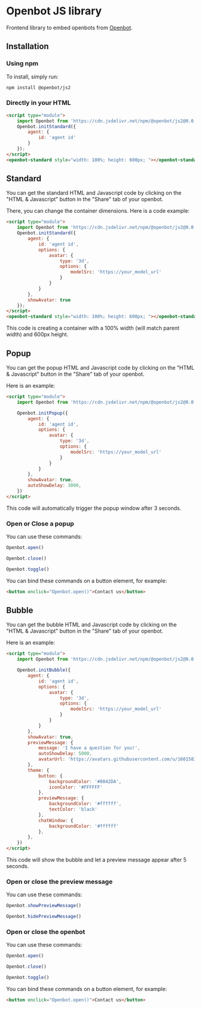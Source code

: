 # Openbot JS library

Frontend library to embed openbots from [Openbot](https://openbot.chat/).

## Installation

### Using npm

To install, simply run:

```bash
npm install @openbot/js2
```

### Directly in your HTML

```html
<script type="module">
    import Openbot from 'https://cdn.jsdelivr.net/npm/@openbot/js2@0.0.30/dist/embeds.js';
    Openbot.initStandard({
        agent: {
            id: 'agent id'
        }
    });
</script>
<openbot-standard style="width: 100%; height: 600px; "></openbot-standard>
```

## Standard

You can get the standard HTML and Javascript code by clicking on the "HTML & Javascript" button in the "Share" tab of your openbot.

There, you can change the container dimensions. Here is a code example:

```html
<script type="module">
    import Openbot from 'https://cdn.jsdelivr.net/npm/@openbot/js2@0.0.30/dist/embeds.js';
    Openbot.initStandard({
        agent: {
            id: 'agent id',
            options: {
                avatar: {
                    type: '3d',
                    options: {
                        modelSrc: 'https://your_model_url'
                    }
                }
            }
        },
        showAvatar: true
    });
</script>
<openbot-standard style="width: 100%; height: 600px; "></openbot-standard>
```

This code is creating a container with a 100% width (will match parent width) and 600px height.

## Popup

You can get the popup HTML and Javascript code by clicking on the "HTML & Javascript" button in the "Share" tab of your openbot.

Here is an example:

```html
<script type="module">
    import Openbot from 'https://cdn.jsdelivr.net/npm/@openbot/js2@0.0.30/dist/embeds.js';

    Openbot.initPopup({
        agent: {
            id: 'agent id',
            options: {
                avatar: {
                    type: '3d',
                    options: {
                        modelSrc: 'https://your_model_url'
                    }
                }
            }
        },
        showAvatar: true,
        autoShowDelay: 3000,
    })
</script>
```

This code will automatically trigger the popup window after 3 seconds.

### Open or Close a popup

You can use these commands:

```js
Openbot.open()
```

```js
Openbot.close()
```

```js
Openbot.toggle()
```

You can bind these commands on a button element, for example:

```html
<button onclick="Openbot.open()">Contact us</button>
```

## Bubble

You can get the bubble HTML and Javascript code by clicking on the "HTML & Javascript" button in the "Share" tab of your openbot.

Here is an example:

```html
<script type="module">
    import Openbot from 'https://cdn.jsdelivr.net/npm/@openbot/js2@0.0.30/dist/embeds.js';

    Openbot.initBubble({
        agent: {
            id: 'agent id',
            options: {
                avatar: {
                    type: '3d',
                    options: {
                        modelSrc: 'https://your_model_url'
                    }
                }
            }
        },
        showAvatar: true,
        previewMessage: {
            message: 'I have a question for you!',
            autoShowDelay: 5000,
            avatarUrl: 'https://avatars.githubusercontent.com/u/16015833?v=4',
        },
        theme: {
            button: {
                backgroundColor: '#0042DA',
                iconColor: '#FFFFFF'
            },
            previewMessage: {
                backgroundColor: '#ffffff',
                textColor: 'black'
            },
            chatWindow: {
                backgroundColor: '#ffffff'
            },
        },
    })
</script>
```

This code will show the bubble and let a preview message appear after 5 seconds.

### Open or close the preview message

You can use these commands:

```js
Openbot.showPreviewMessage()
```

```js
Openbot.hidePreviewMessage()
```

### Open or close the openbot

You can use these commands:

```js
Openbot.open()
```

```js
Openbot.close()
```

```js
Openbot.toggle()
```

You can bind these commands on a button element, for example:

```html
<button onclick="Openbot.open()">Contact us</button>
```